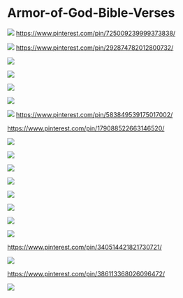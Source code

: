 # Armor-of-God-Bible-Verses

![](https://i.pinimg.com/564x/46/b0/27/46b0279d2f7af710fb294d633106415c.jpg)
https://www.pinterest.com/pin/725009239999373838/

![](https://i.pinimg.com/564x/91/b7/30/91b7300e23bb62789c960da4cb85dbff.jpg)
https://www.pinterest.com/pin/292874782012800732/

![](https://i.pinimg.com/474x/47/47/49/474749ee04eb8cf0118025f079ab3873.jpg)

![](https://i.pinimg.com/474x/d7/85/43/d78543f57a2b1ff95832299db924cab6.jpg)


![](https://i.pinimg.com/474x/8d/98/e3/8d98e392d2f0d68f82112d5ca3dcebd5.jpg)

![](https://i.pinimg.com/474x/99/52/22/995222f38e19c1b965449f5d595a5ebe.jpg)

![](https://i.pinimg.com/564x/95/a2/a1/95a2a16b499e1b16da5aaeee50f56159.jpg)
https://www.pinterest.com/pin/583849539175017002/


https://www.pinterest.com/pin/179088522663146520/

![](https://i.pinimg.com/564x/31/7c/1a/317c1ad218ff2c4e9add3b6a854b0ce4.jpg)

![](https://i.pinimg.com/474x/de/12/f5/de12f54d0c8c155d3fc6773baf719cd6.jpg)

![](https://i.pinimg.com/474x/4e/6c/ad/4e6cad2346b9b54985d393f5efbe08ff.jpg)

![](https://i.pinimg.com/474x/09/5b/23/095b23b682e6f1def96f4c4944b0f4b5.jpg)

![](https://i.pinimg.com/474x/06/92/bc/0692bc7cfaa811c14d91f32e1fcf4157.jpg)

![](https://i.pinimg.com/474x/20/76/7d/20767dc0540510d3a23771bb4f10a144.jpg)

![](https://i.pinimg.com/474x/0a/b3/4c/0ab34cefd53b97396c98cb1e2caa8779.jpg)

![](https://i.pinimg.com/564x/7c/3a/c8/7c3ac8ab08a9f08a43908127482122cc.jpg)



https://www.pinterest.com/pin/340514421821730721/

![](https://i.pinimg.com/564x/e6/0a/d1/e60ad166042c5596eb729328d3f20dc9.jpg)

https://www.pinterest.com/pin/386113368026096472/

![](https://i.pinimg.com/474x/a3/cf/4a/a3cf4acad9d92724b8b3778a6e5f1108.jpg)

